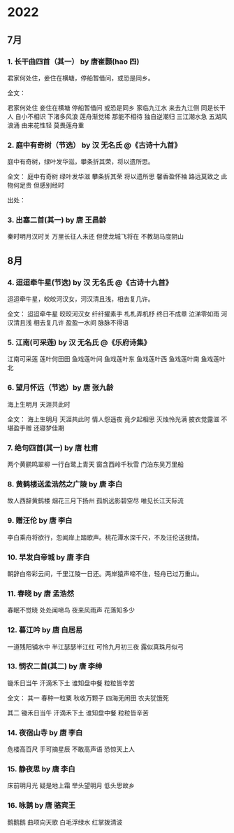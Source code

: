 # 2022

## 7月

### 1. 长干曲四首（其一） by 唐崔颢(hao 四)
君家何处住，妾住在横塘，停船暂借问，或恐是同乡。

全文：

君家何处住 妾住在横塘 停船暂借问 或恐是同乡
家临九江水 来去九江侧 同是长干人 自小不相识
下渚多风浪 莲舟渐觉稀 那能不相待 独自逆潮归
三江潮水急 五湖风浪涌 由来花性轻 莫畏莲舟重

### 2. 庭中有奇树（节选） by 汉 无名氏 @《古诗十九首》

庭中有奇树，绿叶发华滋，攀条折其荣，将以遗所思。

全文：
庭中有奇树 绿叶发华滋
攀条折其荣 将以遗所思
馨香盈怀袖 路远莫致之
此物何足贵 但感别经时

出处：

### 3. 出塞二首(其一) by 唐 王昌龄

秦时明月汉时关 万里长征人未还
但使龙城飞将在 不教胡马度阴山

## 8月

### 4. 迢迢牵牛星(节选)  by 汉 无名氏 @《古诗十九首》

迢迢牵牛星，皎皎河汉女，河汉清且浅，相去复几许。

全文：
迢迢牵牛星 皎皎河汉女
纤纤擢素手 札札弄机杼
终日不成章 泣涕零如雨
河汉清且浅 相去复几许
盈盈一水间 脉脉不得语

### 5. 江南(可采莲) by 汉 无名氏 @《乐府诗集》

江南可采莲 莲叶何田田 鱼戏莲叶间
鱼戏莲叶东 鱼戏莲叶西 鱼戏莲叶南 鱼戏莲叶北

### 6. 望月怀远（节选）by 唐 张九龄

海上生明月 天涯共此时

全文：
海上生明月 天涯共此时
情人怨遥夜 竟夕起相思
灭烛怜光满 披衣觉露滋
不堪盈手赠 还寝梦佳期

### 7. 绝句四首(其一)  by 唐 杜甫

两个黄鹂鸣翠柳 一行白鹭上青天 窗含西岭千秋雪 门泊东吴万里船

### 8. 黄鹤楼送孟浩然之广陵 by 唐 李白

故人西辞黄鹤楼 烟花三月下扬州 孤帆远影碧空尽 唯见长江天际流

### 9. 赠汪伦 by 唐 李白

李白乘舟将欲行，忽闻岸上踏歌声。桃花潭水深千尺，不及汪伦送我情。

### 10. 早发白帝城 by 唐 李白

朝辞白帝彩云间，千里江陵一日还。两岸猿声啼不住，轻舟已过万重山。

### 11. 春晓 by 唐 孟浩然

春眠不觉晓 处处闻啼鸟
夜来风雨声 花落知多少

### 12. 暮江吟 by 唐 白居易

一道残阳铺水中 半江瑟瑟半江红
可怜九月初三夜 露似真珠月似弓

### 13. 悯农二首(其二) by 唐 李绅

锄禾日当午 汗滴禾下土
谁知盘中餐 粒粒皆辛苦

全文：
其一
春种一粒粟 秋收万颗子
四海无闲田 农夫犹饿死

其二
锄禾日当午 汗滴禾下土
谁知盘中餐 粒粒皆辛苦

### 14. 夜宿山寺 by 唐 李白

危楼高百尺 手可摘星辰
不敢高声语 恐惊天上人

### 15. 静夜思 by 唐 李白

床前明月光 疑是地上霜
举头望明月 低头思故乡

### 16. 咏鹅 by 唐 骆宾王

鹅鹅鹅     曲项向天歌
白毛浮绿水 红掌拨清波
 
